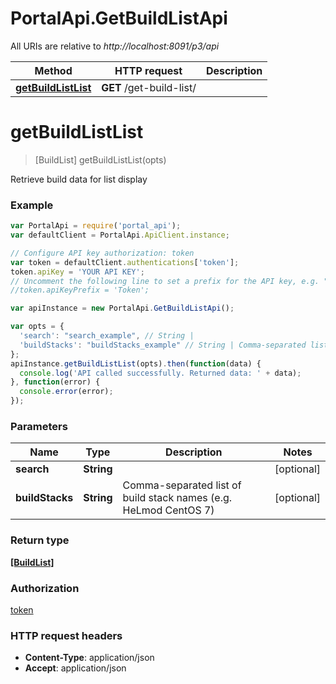 # PortalApi.GetBuildListApi

All URIs are relative to *http://localhost:8091/p3/api*

Method | HTTP request | Description
------------- | ------------- | -------------
[**getBuildListList**](GetBuildListApi.md#getBuildListList) | **GET** /get-build-list/ | 


<a name="getBuildListList"></a>
# **getBuildListList**
> [BuildList] getBuildListList(opts)



Retrieve build data for list display

### Example
```javascript
var PortalApi = require('portal_api');
var defaultClient = PortalApi.ApiClient.instance;

// Configure API key authorization: token
var token = defaultClient.authentications['token'];
token.apiKey = 'YOUR API KEY';
// Uncomment the following line to set a prefix for the API key, e.g. "Token" (defaults to null)
//token.apiKeyPrefix = 'Token';

var apiInstance = new PortalApi.GetBuildListApi();

var opts = { 
  'search': "search_example", // String | 
  'buildStacks': "buildStacks_example" // String | Comma-separated list of build stack names (e.g. HeLmod CentOS 7)
};
apiInstance.getBuildListList(opts).then(function(data) {
  console.log('API called successfully. Returned data: ' + data);
}, function(error) {
  console.error(error);
});

```

### Parameters

Name | Type | Description  | Notes
------------- | ------------- | ------------- | -------------
 **search** | **String**|  | [optional] 
 **buildStacks** | **String**| Comma-separated list of build stack names (e.g. HeLmod CentOS 7) | [optional] 

### Return type

[**[BuildList]**](BuildList.md)

### Authorization

[token](../README.md#token)

### HTTP request headers

 - **Content-Type**: application/json
 - **Accept**: application/json

